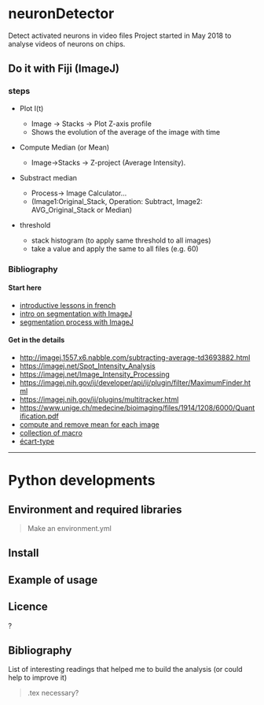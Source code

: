 # neuronDetector
Detect activated neurons in video files
Project started in May 2018 to analyse videos of neurons on chips.



## Do it with Fiji (ImageJ)

### steps

- Plot I(t)
    - Image -> Stacks -> Plot Z-axis profile
    - Shows the evolution of the average of the image with time

- Compute Median (or Mean)
    - Image->Stacks -> Z-project (Average Intensity).
- Substract median
    - Process-> Image Calculator...
    - (Image1:Original_Stack,   Operation: Subtract, Image2: AVG_Original_Stack or Median)
- threshold
    - stack histogram (to apply same threshold to all images)
    - take a value and apply the same to all files (e.g. 60)

### Bibliography
#### Start here
- [introductive lessons in french](http://master-ivi.univ-lille1.fr/fichiers/Cours/ti-atelier-ImageJ-2009-03-18.pdf)
- [intro on segmentation with ImageJ](http://imagej.net/_images/8/87/Arganda-Carreras-Segmentation-Bioimage-course-MDC-Berlin-2016.pdf)
- [segmentation process with ImageJ](http://imagej.net/Segmentation#Preprocessing)

#### Get in the details

- http://imagej.1557.x6.nabble.com/subtracting-average-td3693882.html
- https://imagej.net/Spot_Intensity_Analysis
- https://imagej.net/Image_Intensity_Processing
- https://imagej.nih.gov/ij/developer/api/ij/plugin/filter/MaximumFinder.html
- https://imagej.nih.gov/ij/plugins/multitracker.html
- https://www.unige.ch/medecine/bioimaging/files/1914/1208/6000/Quantification.pdf
- [compute and remove mean for each image](https://imagej.nih.gov/ij/macros/SubractMeasuredBackground.txt)
- [collection of macro](http://microscopynotes.com/imagej/macros/useful_collection_v100.txt)
- [écart-type](https://fr.wikipedia.org/wiki/%C3%89cart_type)


----

# Python developments

## Environment and required libraries
> Make an environment.yml

## Install

## Example of usage

## Licence
?

## Bibliography
List of interesting readings that helped me to build the analysis (or could help to improve it)   
> .tex necessary?
